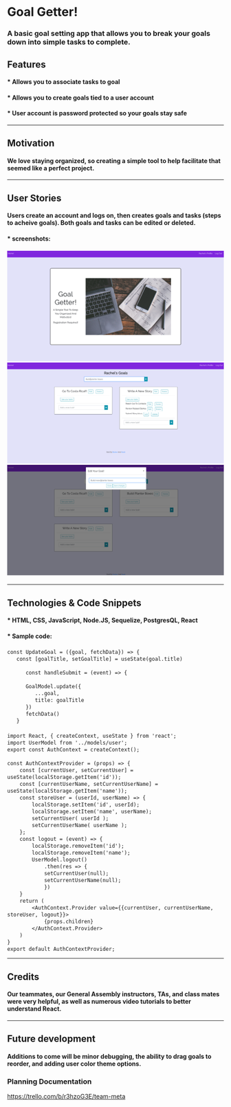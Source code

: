 # Goal Getter!

### A basic goal setting app that allows you to break your goals down into simple tasks to complete.

## Features

#### * Allows you to associate tasks to goal
#### * Allows you to create goals tied to a user account
#### * User account is password protected so your goals stay safe

---
## Motivation
#### We love staying organized, so creating a simple tool to help facilitate that seemed like a perfect project.

---
## User Stories 

#### Users create an account and logs on, then creates goals and tasks (steps to acheive goals). Both goals and tasks can be edited or deleted.


#### *  screenshots:

#### ![siteScreenshot 1](./images/screenshot1.png) ![siteScreenshot 2](./images/screenshot2.png) ![siteScreenshot 3](./images/screenshot3.png)


---

## Technologies & Code Snippets
#### * HTML, CSS, JavaScript, Node.JS, Sequelize, PostgresQL, React
#### * Sample code:
#### 
```
const UpdateGoal = ({goal, fetchData}) => {
   const [goalTitle, setGoalTitle] = useState(goal.title)

      const handleSubmit = (event) => {
        
      GoalModel.update({
         ...goal, 
         title: goalTitle
      })
      fetchData()
   }

```


#### 
```
import React, { createContext, useState } from 'react';
import UserModel from '../models/user';
export const AuthContext = createContext();

const AuthContextProvider = (props) => {
    const [currentUser, setCurrentUser] = useState(localStorage.getItem('id'));
    const [currentUserName, setCurrentUserName] = useState(localStorage.getItem('name'));
    const storeUser = (userId, userName) => {
        localStorage.setItem('id', userId);
        localStorage.setItem('name', userName);
        setCurrentUser( userId );
        setCurrentUserName( userName );
    };
    const logout = (event) => {
        localStorage.removeItem('id');
        localStorage.removeItem('name');
        UserModel.logout()
            .then(res => {
            setCurrentUser(null);
            setCurrentUserName(null);
            })
    }
    return (
        <AuthContext.Provider value={{currentUser, currentUserName, storeUser, logout}}>
            {props.children}
        </AuthContext.Provider>
    )
}
export default AuthContextProvider;
```

---
## Credits
#### Our teammates, our General Assembly instructors, TAs, and class mates were very helpful, as well as numerous video tutorials to better understand React. 

---

## Future development
#### Additions to come will be minor debugging, the ability to drag goals to reorder, and adding user color theme options.

### Planning Documentation
https://trello.com/b/r3hzoG3E/team-meta
